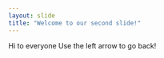 ```yaml
---
layout: slide
title: "Welcome to our second slide!"
---
```

Hi to everyone
Use the left arrow to go back!
